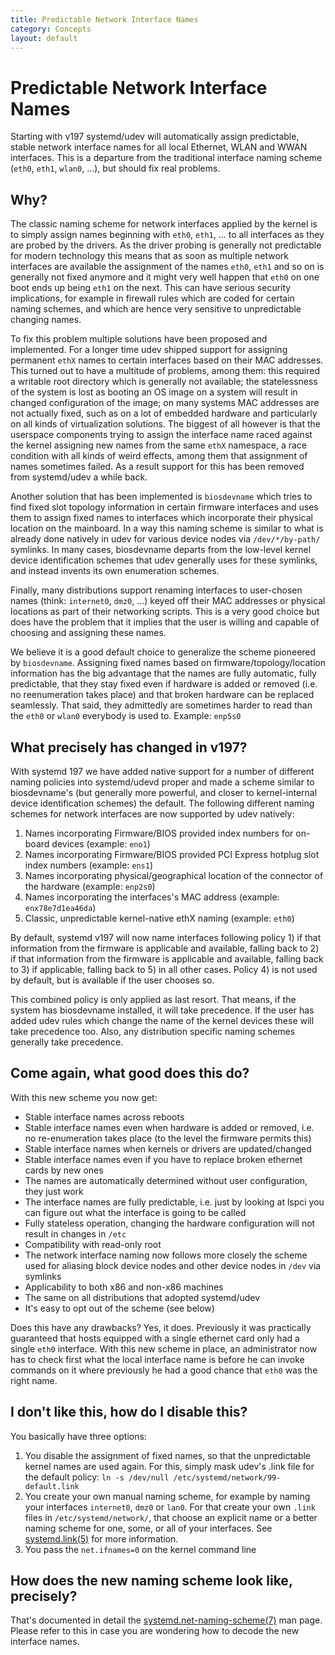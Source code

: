 ```yaml
---
title: Predictable Network Interface Names
category: Concepts
layout: default
---
```


# Predictable Network Interface Names

Starting with v197 systemd/udev will automatically assign predictable, stable network interface names for all local Ethernet, WLAN and WWAN interfaces. This is a departure from the traditional interface naming scheme (`eth0`, `eth1`, `wlan0`, ...), but should fix real problems.

## Why?

The classic naming scheme for network interfaces applied by the kernel is to simply assign names beginning with `eth0`, `eth1`, ... to all interfaces as they are probed by the drivers. As the driver probing is generally not predictable for modern technology this means that as soon as multiple network interfaces are available the assignment of the names `eth0`, `eth1` and so on is generally not fixed anymore and it might very well happen that `eth0` on one boot ends up being `eth1` on the next. This can have serious security implications, for example in firewall rules which are coded for certain naming schemes, and which are hence very sensitive to unpredictable changing names.

To fix this problem multiple solutions have been proposed and implemented. For a longer time udev shipped support for assigning permanent `ethX` names to certain interfaces based on their MAC addresses. This turned out to have a multitude of problems, among them: this required a writable root directory which is generally not available; the statelessness of the system is lost as booting an OS image on a system will result in changed configuration of the image; on many systems MAC addresses are not actually fixed, such as on a lot of embedded hardware and particularly on all kinds of virtualization solutions.  The biggest of all however is that the userspace components trying to assign the interface name raced against the kernel assigning new names from the same `ethX` namespace, a race condition with all kinds of weird effects, among them that assignment of names sometimes failed. As a result support for this has been removed from systemd/udev a while back.

Another solution that has been implemented is `biosdevname` which tries to find fixed slot topology information in certain firmware interfaces and uses them to assign fixed names to interfaces which incorporate their physical location on the mainboard. In a way this naming scheme is similar to what is already done natively in udev for various device nodes via `/dev/*/by-path/` symlinks. In many cases, biosdevname departs from the low-level kernel device identification schemes that udev generally uses for these symlinks, and instead invents its own enumeration schemes.

Finally, many distributions support renaming interfaces to user-chosen names (think: `internet0`, `dmz0`, ...) keyed off their MAC addresses or physical locations as part of their networking scripts. This is a very good choice but does have the problem that it implies that the user is willing and capable of choosing and assigning these names.

We believe it is a good default choice to generalize the scheme pioneered by `biosdevname`. Assigning fixed names based on firmware/topology/location information has the big advantage that the names are fully automatic, fully predictable, that they stay fixed even if hardware is added or removed (i.e. no reenumeration takes place) and that broken hardware can be replaced seamlessly. That said, they admittedly are sometimes harder to read than the `eth0` or `wlan0` everybody is used to. Example: `enp5s0`


## What precisely has changed in v197?

With systemd 197 we have added native support for a number of different naming policies into systemd/udevd proper and made a scheme similar to biosdevname's (but generally more powerful, and closer to kernel-internal device identification schemes) the default. The following different naming schemes for network interfaces are now supported by udev natively:

1. Names incorporating Firmware/BIOS provided index numbers for on-board devices (example: `eno1`)
1. Names incorporating Firmware/BIOS provided PCI Express hotplug slot index numbers (example: `ens1`)
1. Names incorporating physical/geographical location of the connector of the hardware (example: `enp2s0`)
1. Names incorporating the interfaces's MAC address (example: `enx78e7d1ea46da`)
1. Classic, unpredictable kernel-native ethX naming (example: `eth0`)

By default, systemd v197 will now name interfaces following policy 1) if that information from the firmware is applicable and available, falling back to 2) if that information from the firmware is applicable and available, falling back to 3) if applicable, falling back to 5) in all other cases. Policy 4) is not used by default, but is available if the user chooses so.

This combined policy is only applied as last resort. That means, if the system has biosdevname installed, it will take precedence. If the user has added udev rules which change the name of the kernel devices these will take precedence too. Also, any distribution specific naming schemes generally take precedence.


## Come again, what good does this do?

With this new scheme you now get:

* Stable interface names across reboots
* Stable interface names even when hardware is added or removed, i.e. no re-enumeration takes place (to the level the firmware permits this)
* Stable interface names when kernels or drivers are updated/changed
* Stable interface names even if you have to replace broken ethernet cards by new ones
* The names are automatically determined without user configuration, they just work
* The interface names are fully predictable, i.e. just by looking at lspci you can figure out what the interface is going to be called
* Fully stateless operation, changing the hardware configuration will not result in changes in `/etc`
* Compatibility with read-only root
* The network interface naming now follows more closely the scheme used for aliasing block device nodes and other device nodes in `/dev` via symlinks
* Applicability to both x86 and non-x86 machines
* The same on all distributions that adopted systemd/udev
* It's easy to opt out of the scheme (see below)

Does this have any drawbacks? Yes, it does. Previously it was practically guaranteed that hosts equipped with a single ethernet card only had a single `eth0` interface. With this new scheme in place, an administrator now has to check first what the local interface name is before he can invoke commands on it where previously he had a good chance that `eth0` was the right name.


## I don't like this, how do I disable this?

You basically have three options:

1. You disable the assignment of fixed names, so that the unpredictable kernel names are used again. For this, simply mask udev's .link file for the default policy: `ln -s /dev/null /etc/systemd/network/99-default.link`
1. You create your own manual naming scheme, for example by naming your interfaces `internet0`, `dmz0` or `lan0`. For that create your own `.link` files in `/etc/systemd/network/`, that choose an explicit name or a better naming scheme for one, some, or all of your interfaces. See [systemd.link(5)](http://www.freedesktop.org/software/systemd/man/systemd.link.html) for more information.
1. You pass the `net.ifnames=0` on the kernel command line

## How does the new naming scheme look like, precisely?

That's documented in detail the [systemd.net-naming-scheme(7)](https://www.freedesktop.org/software/systemd/man/systemd.net-naming-scheme.html) man page. Please refer to this in case you are wondering how to decode the new interface names.
